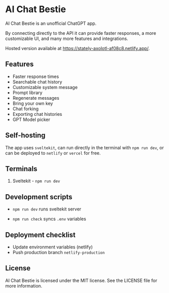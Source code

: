 # AI Chat Bestie

AI Chat Bestie is an unofficial ChatGPT app.

By connecting directly to the API it can provide faster responses, a more customizable UI, and many more features and integrations.

Hosted version available at https://stately-axolotl-af08c8.netlify.app/.

## Features

- Faster response times
- Searchable chat history
- Customizable system message
- Prompt library
- Regenerate messages
- Bring your own key
- Chat forking
- Exporting chat histories
- GPT Model picker

## Self-hosting

The app uses `sveltekit`, can run directly in the terminal with `npm run dev`, or can be deployed to `netlify` or `vercel` for free.

## Terminals

1. Sveltekit - `npm run dev`

## Development scripts

- `npm run dev` runs sveltekit server

- `npm run check` syncs `.env` variables

## Deployment checklist

- Update environment variables (netlify)
- Push production branch `netlify-production`

## License

AI Chat Bestie is licensed under the MIT license. See the LICENSE file for more information.
